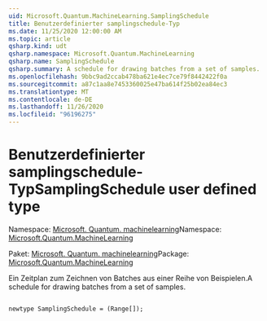 ```yaml
---
uid: Microsoft.Quantum.MachineLearning.SamplingSchedule
title: Benutzerdefinierter samplingschedule-Typ
ms.date: 11/25/2020 12:00:00 AM
ms.topic: article
qsharp.kind: udt
qsharp.namespace: Microsoft.Quantum.MachineLearning
qsharp.name: SamplingSchedule
qsharp.summary: A schedule for drawing batches from a set of samples.
ms.openlocfilehash: 9bbc9ad2ccab478ba621e4ec7ce79f8442422f0a
ms.sourcegitcommit: a87c1aa8e7453360025e47ba614f25b02ea84ec3
ms.translationtype: MT
ms.contentlocale: de-DE
ms.lasthandoff: 11/26/2020
ms.locfileid: "96196275"
---
```

# <a name="samplingschedule-user-defined-type"></a><span data-ttu-id="bcc19-102">Benutzerdefinierter samplingschedule-Typ</span><span class="sxs-lookup"><span data-stu-id="bcc19-102">SamplingSchedule user defined type</span></span>

<span data-ttu-id="bcc19-103">Namespace: [Microsoft. Quantum. machinelearning](xref:Microsoft.Quantum.MachineLearning)</span><span class="sxs-lookup"><span data-stu-id="bcc19-103">Namespace: [Microsoft.Quantum.MachineLearning](xref:Microsoft.Quantum.MachineLearning)</span></span>

<span data-ttu-id="bcc19-104">Paket: [Microsoft. Quantum. machinelearning](https://nuget.org/packages/Microsoft.Quantum.MachineLearning)</span><span class="sxs-lookup"><span data-stu-id="bcc19-104">Package: [Microsoft.Quantum.MachineLearning](https://nuget.org/packages/Microsoft.Quantum.MachineLearning)</span></span>


<span data-ttu-id="bcc19-105">Ein Zeitplan zum Zeichnen von Batches aus einer Reihe von Beispielen.</span><span class="sxs-lookup"><span data-stu-id="bcc19-105">A schedule for drawing batches from a set of samples.</span></span>

```qsharp

newtype SamplingSchedule = (Range[]);
```

